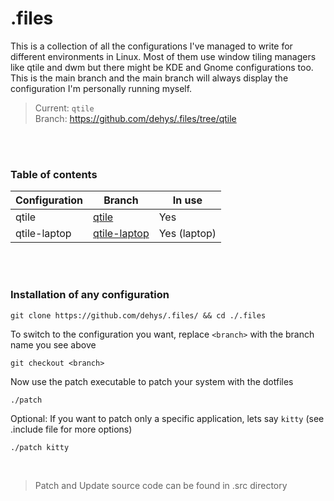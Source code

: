 # .files

This is a collection of all the configurations I've managed to write for different environments in Linux. Most of them use window tiling managers like qtile and dwm but there might be KDE and Gnome configurations too. This is the main branch and the main branch will always display the configuration I'm personally running myself. 

> Current: `qtile` <br>
> Branch: https://github.com/dehys/.files/tree/qtile
<br>
<br>

### Table of contents
| Configuration  | Branch | In use |
| --------  | ------------------- | --------------------- |
| qtile | [qtile](https://github.com/dehys/.files/tree/qtile) | Yes | 
| qtile-laptop | [qtile-laptop](https://github.com/dehys/.files/tree/qtile-laptop) | Yes (laptop) | 
<br>
<br>

### Installation of any configuration
```
git clone https://github.com/dehys/.files/ && cd ./.files
```
To switch to the configuration you want, replace `<branch>` with the branch name you see above
```
git checkout <branch>
```
Now use the patch executable to patch your system with the dotfiles
```
./patch
```
Optional: If you want to patch only a specific application, lets say `kitty` (see .include file for more options)
```
./patch kitty
```
<br>

> Patch and Update source code can be found in .src directory
